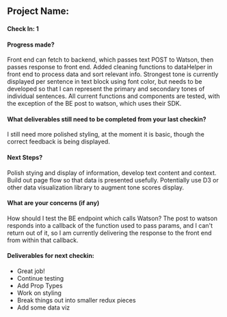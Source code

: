 ## Project Name:

#### Check In: 1

#### Progress made?

Front end can fetch to backend, which passes text POST to Watson, then passes response to front end. Added cleaning functions to dataHelper in front end to process data and sort relevant info. Strongest tone is currently displayed per sentence in text block using font color, but needs to be developed so that I can represent the primary and secondary tones of individual sentences. All current functions and components are tested, with the exception of the BE post to watson, which uses their SDK.

#### What deliverables still need to be completed from your last checkin?
I still need more polished styling, at the moment it is basic, though the correct feedback is being displayed. 

#### Next Steps?
Polish stying and display of information, develop text content and context. Build out page flow so that data is presented usefully. Potentially use D3 or other data visualization library to augment tone scores display.

#### What are your concerns (if any)
How should I test the BE endpoint which calls Watson? The post to watson responds into a callback of the function used to pass params, and I can't return out of it, so I am currently delivering the response to the front end from within that callback. 

#### Deliverables for next checkin:
* Great job!
* Continue testing
* Add Prop Types
* Work on styling
* Break things out into smaller redux pieces
* Add some data viz
